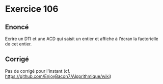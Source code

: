 # Exercice 106

## Enoncé

Ecrire un DTI et une ACD qui saisit un entier et affiche à l’écran la factorielle de cet entier.

## Corrigé

Pas de corrigé pour l'instant (cf. https://github.com/EnjoyBacon7/Algorithmique/wiki)

